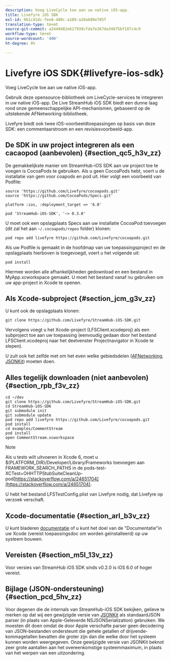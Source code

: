 ```yaml
---
description: Voeg LiveCycle toe aan uw native iOS-app.
title: Livefyre iOS SDK
exl-id: 961c41dc-fee8-480c-a189-a20a689e705f
translation-type: tm+mt
source-git-commit: a2449482e617939cfda7e367da34875bf187c4c9
workflow-type: tm+mt
source-wordcount: '400'
ht-degree: 0%

---
```


# Livefyre iOS SDK{#livefyre-ios-sdk}

Voeg LiveCycle toe aan uw native iOS-app.

Gebruik deze opensource-bibliotheek om LiveCycle-services te integreren in uw native iOS-app. De Live StreamHub iOS SDK biedt een dunne laag rond onze gemeenschappelijke API-mechanismen, gebaseerd op de uitstekende AFNetworking-bibliotheek.

Livefyre biedt ook twee iOS-voorbeeldtoepassingen op basis van deze SDK: een commentaarstroom en een revisiesvoorbeeld-app.

## De SDK in uw project integreren als een cacaopod (aanbevolen) {#section_qc5_h3v_zz}

De gemakkelijkste manier om StreamHub-iOS SDK aan uw project toe te voegen is CocoaPods te gebruiken. Als u geen CocoaPods hebt, voert u de installatie van gem voor coapods en pod uit. Hier volgt een voorbeeld van Podfile:

```
source 'https://github.com/Livefyre/cocoapods.git' 
source 'https://github.com/CocoaPods/Specs.git' 
  
platform :ios, :deployment_target => '6.0' 
  
pod 'StreamHub-iOS-SDK', '~> 0.3.0'
```

U moet ook een opslagplaats Specs aan uw installatie CocoaPod toevoegen (dit zal het aan `~/.cocoapods/repos` folder) klonen:

```
pod repo add livefyre https://github.com/Livefyre/cocoapods.git
```

Als uw Podfile is gemaakt in de hoofdmap van uw toepassingsproject en de opslagplaats hierboven is toegevoegd, voert u het volgende uit:

```
pod install
```

Hiermee worden alle afhankelijkheden gedownload en een bestand in MyApp.xcworkspace gemaakt. U moet het bestand vanaf nu gebruiken om uw app-project in Xcode te openen.

## Als Xcode-subproject {#section_jcm_g3v_zz}

U kunt ook de opslagplaats klonen:

```
git clone https://github.com/Livefyre/StreamHub-iOS-SDK.git 
```

Vervolgens voegt u het Xcode-project (LFSClient.xcodeproj) als een subproject toe aan uw toepassing (eenvoudig gedaan door het bestand LFSClient.xcodeproj naar het deelvenster Projectnavigator in Xcode te slepen).

U zult ook het zelfde met om het even welke gebiedsdelen ([AFNetworking](https://github.com/AFNetworking/AFNetworking), [JSONKit](https://github.com/escherba/JSONKit)) moeten doen.

## Alles tegelijk downloaden (niet aanbevolen) {#section_rpb_f3v_zz}

```
cd ~/dev 
git clone https://github.com/Livefyre/StreamHub-iOS-SDK.git 
cd StreamHub-iOS-SDK 
git submodule init 
git submodule update 
pod repo add livefyre https://github.com/Livefyre/cocoapods.git 
pod install 
cd examples/CommentStream 
pod install 
open CommentStream.xcworkspace
```

>[!NOTE]
>
>Als u tests wilt uitvoeren in Xcode 6, moet u $(PLATFORM_DIR)/Developer/Library/Frameworks toevoegen aan FRAMEWORK_SEARCH_PATHS in de pods-test-XCTest+OHHTTPStubSuiteCleanUp-pod[https://stackoverflow.com/a/24651704](https://stackoverflow.com/a/24651704).

U hebt het bestand LFSTestConfig.plist van Livefyre nodig, dat Livefyre op verzoek verschaft.

## Xcode-documentatie {#section_arl_b3v_zz}

U kunt bladeren [documentatie](https://livefyre.github.com/StreamHub-iOS-SDK/) of u kunt het doel van de &quot;Documentatie&quot;in uw Xcode (vereist toepassingsdoc om worden geïnstalleerd) op uw systeem bouwen.

## Vereisten {#section_m5l_13v_zz}

Voor versies van StreamHub iOS SDK sinds v0.2.0 is iOS 6.0 of hoger vereist.

## Bijlage (JSON-ondersteuning) {#section_pcd_5hv_zz}

Voor degenen die de internals van StreamHub-iOS SDK bekijken, gelieve te merken op dat wij een gewijzigde versie van [JSONKit](https://github.com/escherba/JSONKit) als standaardJSON parser (in plaats van Apple-Geleverde NSJSONSerialization) gebruiken. We moesten dit doen omdat de door Apple verschafte parser geen decodering van JSON-bestanden ondersteunt die gehele getallen of drijvende-kommagetallen bevatten die groter zijn dan die welke door het systeem kunnen worden weergegeven. Onze gewijzigde versie van JSONKit beknot zeer grote aantallen aan het overeenkomstige systeemmaximum, in plaats van het werpen van een uitzondering.
